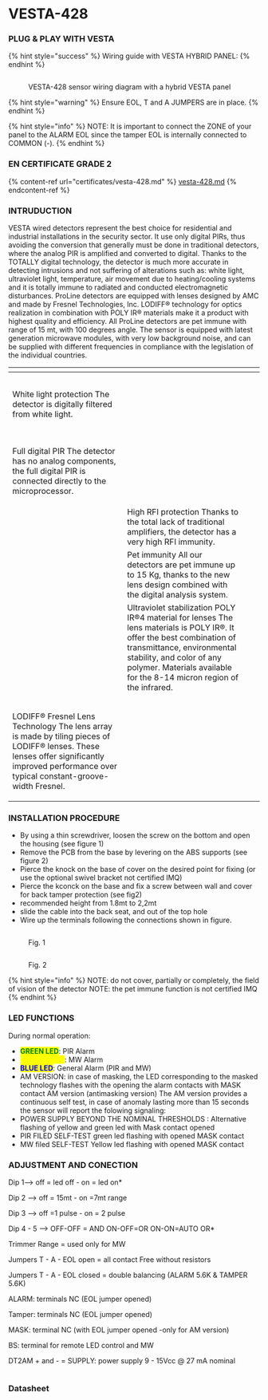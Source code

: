# VESTA-428

### PLUG & PLAY WITH VESTA



{% hint style="success" %}
Wiring guide with VESTA HYBRID PANEL:&#x20;
{% endhint %}

<figure><img src=".gitbook/assets/image (34).png" alt=""><figcaption><p>VESTA-428 sensor wiring diagram with a hybrid VESTA panel</p></figcaption></figure>

{% hint style="warning" %}
Ensure EOL, T and A JUMPERS are in place.
{% endhint %}

{% hint style="info" %}
NOTE: It is important to connect the ZONE of your panel to the ALARM EOL since the tamper EOL is internally connected to COMMON (-).
{% endhint %}

### EN CERTIFICATE GRADE 2

{% content-ref url="certificates/vesta-428.md" %}
[vesta-428.md](certificates/vesta-428.md)
{% endcontent-ref %}

### INTRUDUCTION

VESTA wired detectors represent the best choice for residential and industrial installations in the security sector. It use only digital PIRs, thus avoiding the conversion that generally must be done in traditional detectors, where the analog PIR is amplified and converted to digital. Thanks to the TOTALLY digital technology, the detector is much more accurate in detecting intrusions and not suffering of alterations such as: white light, ultraviolet light, temperature, air movement due to heating/cooling systems and it is totally immune to radiated and conducted electromagnetic disturbances. ProLine detectors are equipped with lenses designed by AMC and made by Fresnel Technologies, Inc. LODIFF® technology for optics realization in combination with POLY IR® materials make it a product with highest quality and efficiency. All ProLine detectors are pet immune with range of 15 mt, with 100 degrees angle. The sensor is equipped with latest generation microwave modules, with very low background noise, and can be supplied with different frequencies in compliance with the legislation of the individual countries.





<table data-view="cards"><thead><tr><th></th><th></th><th></th><th data-hidden data-card-cover data-type="files"></th></tr></thead><tbody><tr><td><p><img src=".gitbook/assets/image (22).png" alt="" data-size="original"></p><p>White light protection The detector is digitally filtered from white light.</p></td><td></td><td></td><td></td></tr><tr><td><p><img src=".gitbook/assets/image (21).png" alt="" data-size="original"></p><p>Full digital PIR The detector has no analog components, the full digital PIR is connected directly to the microprocessor.</p></td><td></td><td></td><td></td></tr><tr><td><img src=".gitbook/assets/image (20).png" alt="" data-size="original"></td><td>High RFI protection Thanks to the total lack of traditional amplifiers, the detector has a very high RFI immunity.</td><td></td><td></td></tr><tr><td><img src=".gitbook/assets/image (23).png" alt="" data-size="original"></td><td>Pet immunity All our detectors are pet immune up to 15 Kg, thanks to the new lens design combined with the digital analysis system.</td><td></td><td></td></tr><tr><td><img src=".gitbook/assets/image (24).png" alt="" data-size="original"></td><td>Ultraviolet stabilization POLY IR®4 material for lenses The lens materials is POLY IR®. It offer the best combination of transmittance, environmental stability, and color of any polymer. Materials available for the 8-14 micron region of the infrared.</td><td></td><td></td></tr><tr><td><p><img src=".gitbook/assets/image (25).png" alt="" data-size="original"></p><p>LODIFF® Fresnel Lens Technology The lens array is made by tiling pieces of LODIFF® lenses. These lenses offer significantly improved performance over typical constant-groove-width Fresnel.</p></td><td></td><td></td><td></td></tr></tbody></table>

### INSTALLATION PROCEDURE

* By using a thin screwdriver, loosen the screw on the bottom and open the housing (see figure 1)
* Remove the PCB from the base by levering on the ABS supports (see figure 2)
* Pierce the knock on the base of cover on the desired point for fixing (or use the optional swivel bracket not certified IMQ)
* Pierce the kconck on the base and fix a screw between wall and cover for back tamper protection (see fig2)
* recommended height from 1.8mt to 2,2mt
* slide the cable into the back seat, and out of the top hole
* Wire up the terminals following the connections shown in figure.

<figure><img src=".gitbook/assets/image (26).png" alt=""><figcaption><p>Fig. 1</p></figcaption></figure>

<figure><img src=".gitbook/assets/image (27).png" alt=""><figcaption><p>Fig. 2 </p></figcaption></figure>



{% hint style="info" %}
NOTE: do not cover, partially or completely, the field of vision of the detector NOTE: the pet immune function is not certified IMQ
{% endhint %}



### LED FUNCTIONS

During normal operation:

* <mark style="color:green;">**GREEN LED**</mark>: PIR Alarm
* <mark style="color:yellow;">**YELLOW LED**</mark>: MW Alarm
* <mark style="color:blue;">**BLUE LED**</mark>: General Alarm (PIR and MW)
* AM VERSION: in case of masking, the LED corresponding to the masked technology flashes with the opening the alarm contacts with MASK contact AM version (antimasking version) The AM version provides a continuous self test, in case of anomaly lasting more than 15 seconds the sensor will report the folowing signaling:
* POWER SUPPLY BEYOND THE NOMINAL THRESHOLDS : Alternative flashing of yellow and green led with Mask contact opened
* PIR FILED SELF-TEST green led flashing with opened MASK contact
* MW filed SELF-TEST Yellow led flashing with opened MASK contact



### ADJUSTMENT AND CONECTION

Dip 1--> off = led off - on = led on\*

Dip 2 --> off = 15mt - on =7mt range&#x20;

Dip 3 --> off =1 pulse - on = 2 pulse&#x20;

Dip 4 - 5 --> OFF-OFF = AND ON-OFF=OR ON-ON=AUTO OR\*&#x20;

Trimmer Range = used only for MW&#x20;

Jumpers T - A - EOL open = all contact Free without resistors&#x20;

Jumpers T - A - EOL closed = double balancing (ALARM 5.6K & TAMPER 5.6K)&#x20;

ALARM: terminals NC (EOL jumper opened)&#x20;

Tamper: terminals NC (EOL jumper opened)&#x20;

MASK: terminal NC (with EOL jumper opened -only for AM version)&#x20;

BS: terminal for remote LED control and MW&#x20;

DT2AM + and - = SUPPLY: power supply 9 - 15Vcc @ 27 mA nominal



<figure><img src=".gitbook/assets/image (36).png" alt=""><figcaption></figcaption></figure>

### Datasheet

<figure><img src=".gitbook/assets/image (35).png" alt=""><figcaption></figcaption></figure>



